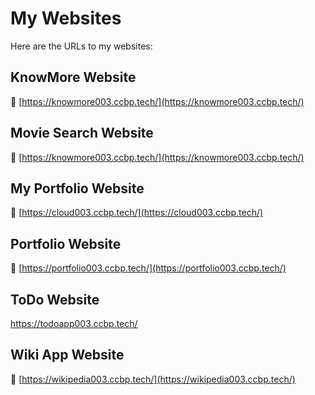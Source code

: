 # My Websites

Here are the URLs to my websites:

## KnowMore Website  
🔗 [https://knowmore003.ccbp.tech/](https://knowmore003.ccbp.tech/)

## Movie Search Website  
🔗 [https://knowmore003.ccbp.tech/](https://knowmore003.ccbp.tech/)

## My Portfolio Website  
🔗 [https://cloud003.ccbp.tech/](https://cloud003.ccbp.tech/)

## Portfolio Website  
🔗 [https://portfolio003.ccbp.tech/](https://portfolio003.ccbp.tech/)

## ToDo Website
https://todoapp003.ccbp.tech/

## Wiki App Website  
🔗 [https://wikipedia003.ccbp.tech/](https://wikipedia003.ccbp.tech/)
